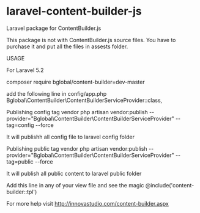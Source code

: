 # laravel-content-builder-js
Laravel package for ContentBuilder.js


This package is not with ContentBuilder.js source files. You have to purchase it and put all the files in assests folder.

USAGE

For Laravel 5.2

composer require bglobal/content-builder=dev-master

add the following line in config/app.php
Bglobal\ContentBuilder\ContentBuilderServiceProvider::class,

Publishing config tag vendor
php artisan vendor:publish --provider="Bglobal\ContentBuilder\ContentBuilderServiceProvider" --tag=config --force

It will publishh all config file to laravel config folder


Publishing public tag vendor
php artisan vendor:publish --provider="Bglobal\ContentBuilder\ContentBuilderServiceProvider" --tag=public --force

It will publish all public content to laravel public folder

Add this line in any of your view file and see the magic
@include('content-builder::tpl')

For more help visit http://innovastudio.com/content-builder.aspx
